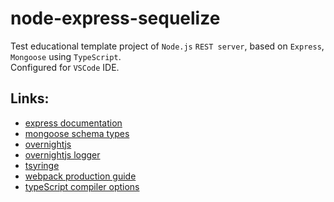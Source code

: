 # node-express-sequelize
Test educational template project of `Node.js` `REST server`, based on `Express`, `Mongoose` using `TypeScript`.  
Configured for `VSCode` IDE.

## Links:

* [express documentation](https://expressjs.com/en/5x/api.html)
* [mongoose schema types](https://mongoosejs.com/docs/schematypes.html)
* [overnightjs](https://www.npmjs.com/package/@overnightjs/core)
* [overnightjs logger](https://www.npmjs.com/package/@overnightjs/logger)
* [tsyringe](https://www.npmjs.com/package/tsyringe)
* [webpack production guide](https://webpack.js.org/guides/production/)
* [typeScript compiler options](https://www.typescriptlang.org/docs/handbook/compiler-options.html)
